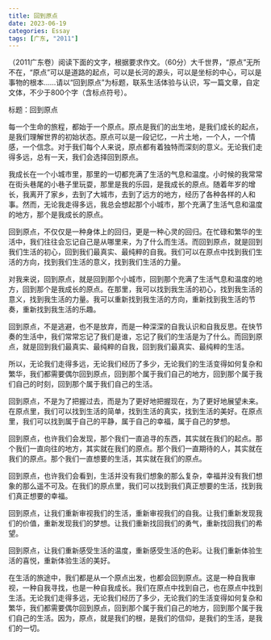```yaml
---
title: 回到原点
date: 2023-06-19
categories: Essay
tags: [广东, "2011"]
---
```


（2011广东卷）阅读下面的文字，根据要求作文。（60分）大千世界，“原点”无所不在，“原点”可以是道路的起点，可以是长河的源头，可以是坐标的中心，可以是事物的根本……请以“回到原点”为标题，联系生活体验与认识，写一篇文章，自定文体，不少于800个字（含标点符号）。

标题：回到原点

每一个生命的旅程，都始于一个原点。原点是我们的出生地，是我们成长的起点，是我们理解世界的初始状态。原点可以是一段记忆，一片土地，一个人，一个情感，一个信念。对于我们每个人来说，原点都有着独特而深刻的意义。无论我们走得多远，总有一天，我们会选择回到原点。

我成长在一个小城市里，那里的一切都充满了生活的气息和温度。小时候的我常常在街头巷尾的小巷子里玩耍，那里是我的乐园，是我成长的原点。随着年岁的增长，我离开了家乡，去到了大城市，去到了远方的地方，经历了各种各样的人和事。然而，无论我走得多远，我总会想起那个小城市，那个充满了生活气息和温度的地方，那个是我成长的原点。

回到原点，不仅仅是一种身体上的回归，更是一种心灵的回归。在忙碌和繁华的生活中，我们往往会忘记自己是从哪里来，为了什么而生活。而回到原点，就是回到我们生活的初心，回到我们最真实、最纯粹的自我。我们可以在原点中找到我们生活的方向，找到我们生活的意义，找到我们生活的力量。

对我来说，回到原点，就是回到那个小城市，回到那个充满了生活气息和温度的地方，回到那个是我成长的原点。在那里，我可以找到我生活的初心，找到我生活的意义，找到我生活的力量。我可以重新找到我生活的方向，重新找到我生活的节奏，重新找到我生活的乐趣。

回到原点，不是逃避，也不是放弃，而是一种深深的自我认识和自我反思。在快节奏的生活中，我们常常忘记了我们是谁，忘记了我们的生活是为了什么。而回到原点，就是回到我们最真实、最纯粹的自我，回到我们最真实、最纯粹的生活。

所以，无论我们走得多远，无论我们经历了多少，无论我们的生活变得如何复杂和繁华，我们都需要偶尔回到原点，回到那个属于我们自己的地方，回到那个属于我们自己的时刻，回到那个属于我们自己的生活。

回到原点，不是为了把握过去，而是为了更好地把握现在，为了更好地展望未来。在原点里，我们可以找到生活的简单，找到生活的真实，找到生活的美好。在原点里，我们可以找到属于自己的平静，属于自己的幸福，属于自己的梦想。

回到原点，也许我们会发现，那个我们一直追寻的东西，其实就在我们的起点。那个我们一直向往的地方，其实就在我们的原点。那个我们一直期待的人，其实就在我们的原点。那个我们一直想要的生活，其实就在我们的原点。

回到原点，也许我们会看到，生活并没有我们想象的那么复杂，幸福并没有我们想象的那么遥不可及。在我们的原点里，我们可以找到我们真正想要的生活，找到我们真正想要的幸福。

回到原点，让我们重新审视我们的生活，重新审视我们的自我。让我们重新发现我们的价值，重新发现我们的梦想。让我们重新找回我们的勇气，重新找回我们的希望。

回到原点，让我们重新感受生活的温度，重新感受生活的色彩。让我们重新体验生活的喜悦，重新体验生活的美好。

在生活的旅途中，我们都是从一个原点出发，也都会回到原点。这是一种自我审视，一种自我寻找，也是一种自我成长。我们在原点中找到自己，也在原点中找到生活。无论我们走得多远，无论我们经历了多少，无论我们的生活变得如何复杂和繁华，我们都需要偶尔回到原点，回到那个属于我们自己的地方，回到那个属于我们自己的生活。因为，原点，就是我们的根，是我们的信仰，是我们的生活，是我们的一切。
